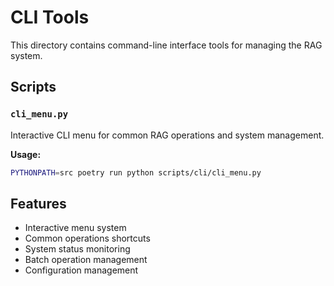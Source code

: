 # CLI Tools

This directory contains command-line interface tools for managing the RAG system.

## Scripts

### `cli_menu.py`
Interactive CLI menu for common RAG operations and system management.

**Usage:**
```bash
PYTHONPATH=src poetry run python scripts/cli/cli_menu.py
```

## Features

- Interactive menu system
- Common operations shortcuts
- System status monitoring
- Batch operation management
- Configuration management